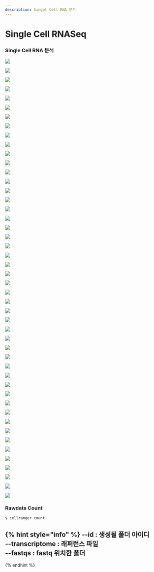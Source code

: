 ```yaml
---
description: Singel Cell RNA 분석
---
```


# Single Cell RNASeq

### Single Cell RNA 분석 

![](../../.gitbook/assets/image%20%28249%29.png)

![](../../.gitbook/assets/image%20%28250%29.png)

![](../../.gitbook/assets/image%20%28271%29.png)



![](../../.gitbook/assets/image%20%28264%29.png)



![](../../.gitbook/assets/image%20%28294%29.png)

![](../../.gitbook/assets/image%20%28265%29.png)



![](../../.gitbook/assets/image%20%28295%29.png)



![](../../.gitbook/assets/image%20%28258%29.png)



![](../../.gitbook/assets/image%20%28274%29.png)

![](../../.gitbook/assets/image%20%28275%29.png)

![](../../.gitbook/assets/image%20%28281%29.png)

![](../../.gitbook/assets/image%20%28259%29.png)

![](../../.gitbook/assets/image%20%28253%29.png)

![](../../.gitbook/assets/image%20%28286%29.png)

![](../../.gitbook/assets/image%20%28260%29.png)

![](../../.gitbook/assets/image%20%28291%29.png)

![](../../.gitbook/assets/image%20%28279%29.png)

![](../../.gitbook/assets/image%20%28257%29.png)

![](../../.gitbook/assets/image%20%28277%29.png)

![](../../.gitbook/assets/image%20%28255%29.png)



![](../../.gitbook/assets/image%20%28290%29.png)

![](../../.gitbook/assets/image%20%28285%29.png)

![](../../.gitbook/assets/image%20%28293%29.png)

![](../../.gitbook/assets/image%20%28284%29.png)

![](../../.gitbook/assets/image%20%28289%29.png)

![](../../.gitbook/assets/image%20%28268%29.png)

![](../../.gitbook/assets/image%20%28278%29.png)

![](../../.gitbook/assets/image%20%28263%29.png)

![](../../.gitbook/assets/image%20%28280%29.png)

![](../../.gitbook/assets/image%20%28261%29.png)

![](../../.gitbook/assets/image%20%28287%29.png)

![](../../.gitbook/assets/image%20%28251%29.png)

![](../../.gitbook/assets/image%20%28262%29.png)

![](../../.gitbook/assets/image%20%28256%29.png)

![](../../.gitbook/assets/image%20%28266%29.png)

![](../../.gitbook/assets/image%20%28270%29.png)



![](../../.gitbook/assets/image%20%28273%29.png)

![](../../.gitbook/assets/image%20%28267%29.png)



![](../../.gitbook/assets/image%20%28296%29.png)

![](../../.gitbook/assets/image%20%28292%29.png)



![](../../.gitbook/assets/image%20%28276%29.png)



![](../../.gitbook/assets/image%20%28272%29.png)



![](../../.gitbook/assets/image%20%28282%29.png)



![](../../.gitbook/assets/image%20%28288%29.png)

![](../../.gitbook/assets/image%20%28254%29.png)



![](../../.gitbook/assets/image%20%28252%29.png)



![](../../.gitbook/assets/image%20%28283%29.png)

![](../../.gitbook/assets/image%20%28269%29.png)





### Rawdata Count 

```text
$ cellranger count 
```

{% hint style="info" %}
--id : 생성될 폴더 아이디  
--transcriptome : 래퍼런스 파일  
--fastqs : fastq 위치한 폴더  
--
{% endhint %}



